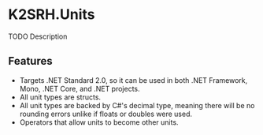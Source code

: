 # K2SRH.Units

TODO Description

## Features

* Targets .NET Standard 2.0, so it can be used in both .NET Framework, Mono, .NET Core, and .NET projects.
* All unit types are structs.
* All unit types are backed by C#'s decimal type, meaning there will be no rounding errors unlike if floats or doubles were used.
* Operators that allow units to become other units.
